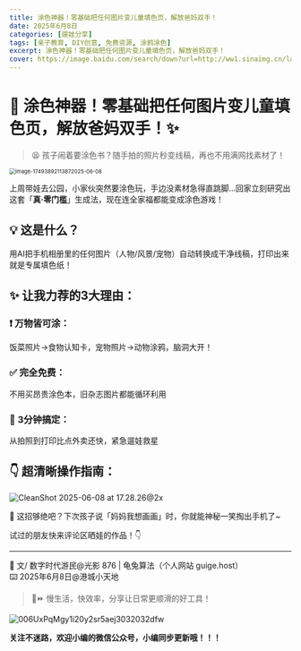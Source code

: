 ```yaml
---
title: 涂色神器！零基础把任何图片变儿童填色页，解放爸妈双手！
date: 2025年6月8日
categories: [遛娃分享]
tags: [亲子教育, DIY创意, 免费资源, 涂鸦涂色]
excerpt: 涂色神器！零基础把任何图片变儿童填色页，解放爸妈双手！
cover: https://image.baidu.com/search/down?url=http://ww1.sinaimg.cn/large/006UxPqMgy1i288tl6tbbj31jk0v94qp.jpg
---
```


# 🎨 涂色神器！零基础把任何图片变儿童填色页，解放爸妈双手！✨

> 😫 孩子闹着要涂色书？随手拍的照片秒变线稿，再也不用满网找素材了！

<img src="https://image.baidu.com/search/down?url=http://ww1.sinaimg.cn/large/006UxPqMgy1i288tl6tbbj31jk0v94qp.jpg" alt="image-17493892113872025-06-08" style="zoom:67%;" />

上周带娃去公园，小家伙突然要涂色玩，手边没素材急得直跳脚...回家立刻研究出这套「**真·零门槛**」生成法，现在连全家福都能变成涂色游戏！

## 💡 这是什么？

用AI把手机相册里的任何图片（人物/风景/宠物）自动转换成干净线稿，打印出来就是专属填色纸！

## ✨ 让我力荐的3大理由：

### ❗️ **万物皆可涂**：

饭菜照片→食物认知卡，宠物照片→动物涂鸦，脑洞大开！

### ✅ **完全免费**：

不用买昂贵涂色本，旧杂志图片都能循环利用

### 🚀 **3分钟搞定**：

从拍照到打印比点外卖还快，紧急遛娃救星

## 👇 超清晰操作指南：

<img src="https://image.baidu.com/search/down?url=http://ww1.sinaimg.cn/large/006UxPqMgy1i288pd2ap2j31yi6a97wl.jpg" alt="CleanShot 2025-06-08 at 17.28.26@2x"  />

💬 这招够绝吧？下次孩子说「妈妈我想画画」时，你就能神秘一笑掏出手机了~ 

试过的朋友快来评论区晒娃的作品！👇

---

📝 文/ 数字时代游民@光影 876 | 龟兔算法（个人网站 guige.host）<br>   ⌨️ 2025年6月8日@港城小天地 <br>

> 🐢⏩ 慢生活，快效率，分享让日常更顺滑的好工具！



<img src='https://image.baidu.com/search/down?url=http://ww1.sinaimg.cn/large/006UxPqMgy1i20y2sr5aej3032032dfw.jpg' alt='006UxPqMgy1i20y2sr5aej3032032dfw'/>

**关注不迷路，欢迎小编的微信公众号，小编同步更新哦！！！**
